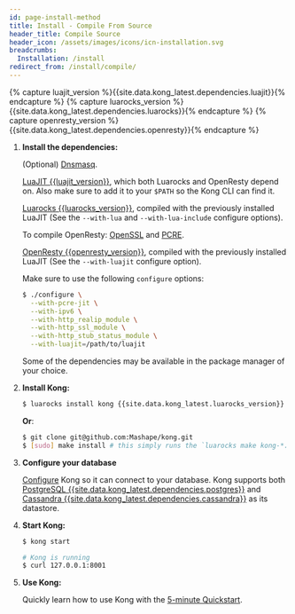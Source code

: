 ```yaml
---
id: page-install-method
title: Install - Compile From Source
header_title: Compile Source
header_icon: /assets/images/icons/icn-installation.svg
breadcrumbs:
  Installation: /install
redirect_from: /install/compile/
---
```


{% capture luajit_version %}{{site.data.kong_latest.dependencies.luajit}}{% endcapture %}
{% capture luarocks_version %}{{site.data.kong_latest.dependencies.luarocks}}{% endcapture %}
{% capture openresty_version %}{{site.data.kong_latest.dependencies.openresty}}{% endcapture %}

1. **Install the dependencies:**

    (Optional) [Dnsmasq](http://www.thekelleys.org.uk/dnsmasq/).

    [LuaJIT {{luajit_version}}](http://luajit.org/download.html), which both Luarocks and OpenResty depend on. Also make sure to add it to your `$PATH` so the Kong CLI can find it.

    [Luarocks {{luarocks_version}}](https://github.com/keplerproject/luarocks/wiki/Download), compiled with the previously installed LuaJIT (See the `--with-lua` and `--with-lua-include` configure options).

    To compile OpenResty: [OpenSSL](https://www.openssl.org/) and [PCRE](http://www.pcre.org/).

    [OpenResty {{openresty_version}}](https://openresty.org/en/installation.html), compiled with the previously installed LuaJIT (See the `--with-luajit` configure option).

    Make sure to use the following `configure` options:

    ```bash
    $ ./configure \
      --with-pcre-jit \
      --with-ipv6 \
      --with-http_realip_module \
      --with-http_ssl_module \
      --with-http_stub_status_module \
      --with-luajit=/path/to/luajit
    ```

    Some of the dependencies may be available in the package manager of your choice.

2. **Install Kong:**

    ```bash
    $ luarocks install kong {{site.data.kong_latest.luarocks_version}}
    ```

    **Or**:

    ```bash
    $ git clone git@github.com:Mashape/kong.git
    $ [sudo] make install # this simply runs the `luarocks make kong-*.rockspec` command
    ```

2. **Configure your database**

    [Configure][configuration] Kong so it can connect to your database. Kong supports both [PostgreSQL {{site.data.kong_latest.dependencies.postgres}}](http://www.postgresql.org/) and [Cassandra {{site.data.kong_latest.dependencies.cassandra}}](http://cassandra.apache.org/) as its datastore.

4. **Start Kong:**

    ```bash
    $ kong start

    # Kong is running
    $ curl 127.0.0.1:8001
    ```

4. **Use Kong:**

    Quickly learn how to use Kong with the [5-minute Quickstart](/docs/latest/getting-started/quickstart).

[configuration]: /docs/{{site.data.kong_latest.release}}/configuration#database
